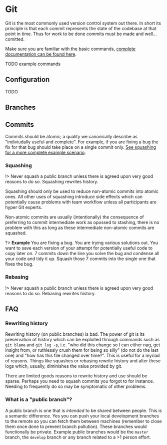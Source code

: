 # Git

Git is the most commonly used version control system out there. In short its
principle is that each commit represents the state of the codebase at that point
in time. Thus for work to be done commits must be made and well... comitted.

Make sure you are familiar with the basic commands, [complete documentation can
be found here](https://git-scm.com/docs).

TODO example commands

## Configuration

TODO

## Branches

## Commits

Commits should be atomic; a quality we canonically describe as "indiviudally
useful and complete". For example, if you are fixing a bug the fix for that bug
should take place on a single commit only. [See squashing for a more complete
example scenario](#squashing).

### Squashing

!> Never squash a public branch unless there is agreed upon very good reasons to
do so. Squashing rewrites history.

Squashing should only be used to reduce non-atomic commits into atomic ones. All
other uses of squashing introduce side effects which can potentially cause
problems with team workflow unless all participants are hyper Git experts.

Non-atomic commits are usually (intentionally) the consequence of preferring to
commit intermediate work as opossed to stashing, there is no problem with this
as long as these intermediate non-atomic commits are squashed.

?> **Example** You are fixing a bug. You are trying various solutions out. You
want to save each version of your attempt for potentially useful code to
copy later on. 7 commits down the line you solve the bug and condense all your
code and tidy it up. Squash those 7 commits into the single one that fixes the
bug.

### Rebasing

!> Never squash a public branch unless there is agreed upon very good reasons to
do so. Rebasing rewrites history.

## FAQ

### Rewriting history

Rewriting history (on public branches) is bad. The power of git is its
preservation of history
which can be exploited through commands such as `git blame` and `git log -p`,
i.e. "who did this change so I can either nag, get insight from, or ruthlessly
crush them for being so silly" (do not do the last one) and "how has this file
changed over time?". This is useful for a myriad of reasons. Things like
squashes or rebasing rewrite history and alter these logs which, usually,
diminishes the value provided by git.

There are limited goods reasons to rewrite history and use should be sparse.
Perhaps you need to squash commits you forgot to for instance. Needing to
frequently do so may be symptomatic of other problems.

### What is a "public branch"?

A public branch is one that is _intended_ to be shared between people. This
is a semantic difference. Yes you can push your local development branches to
the remote so you can fetch them between machines (remember to close them once
done to prevent branch pollution). These branches would functionally be private.
Example public branches would be the `master` branch, the `develop` branch or
any branch related to a >1 person effort.
